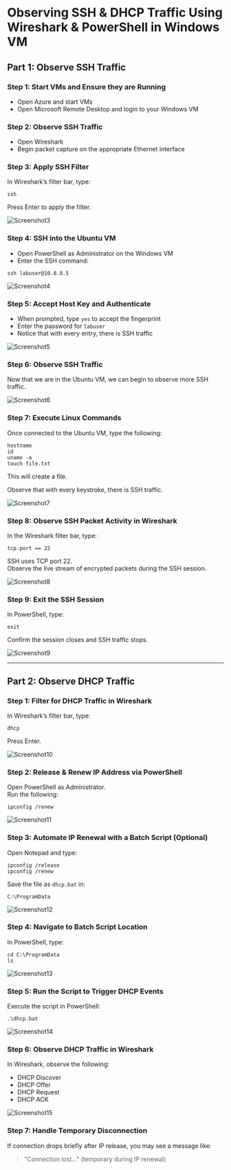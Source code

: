 # Observing SSH & DHCP Traffic Using Wireshark & PowerShell in Windows VM

## Part 1: Observe SSH Traffic

### Step 1: Start VMs and Ensure they are Running
- Open Azure and start VMs  
- Open Microsoft Remote Desktop and login to your Windows VM

### Step 2: Observe SSH Traffic
- Open Wireshark  
- Begin packet capture on the appropriate Ethernet interface

### Step 3: Apply SSH Filter
In Wireshark’s filter bar, type:

```
ssh
```
Press Enter to apply the filter.

![Screenshot3](images/Screenshot3.png)

### Step 4: SSH into the Ubuntu VM
- Open PowerShell as Administrator on the Windows VM  
- Enter the SSH command:

```
ssh labuser@10.0.0.5
```

![Screenshot4](images/Screenshot4.png)

### Step 5: Accept Host Key and Authenticate
- When prompted, type `yes` to accept the fingerprint  
- Enter the password for `labuser`  
- Notice that with every entry, there is SSH traffic

![Screenshot5](images/Screenshot5.png)

### Step 6: Observe SSH Traffic
Now that we are in the Ubuntu VM, we can begin to observe more SSH traffic.

![Screenshot6](images/Screenshot6.png)

### Step 7: Execute Linux Commands
Once connected to the Ubuntu VM, type the following:
```
hostname
id
uname -a
touch file.txt
```
This will create a file.

Observe that with every keystroke, there is SSH traffic.

![Screenshot7](images/Screenshot7.png)

### Step 8: Observe SSH Packet Activity in Wireshark
In the Wireshark filter bar, type:
```
tcp.port == 22
```
SSH uses TCP port 22.  
Observe the live stream of encrypted packets during the SSH session.

![Screenshot8](images/Screenshot8.png)

### Step 9: Exit the SSH Session
In PowerShell, type:
```
exit
```
Confirm the session closes and SSH traffic stops.

![Screenshot9](images/Screenshot9.png)

---

## Part 2: Observe DHCP Traffic

### Step 1: Filter for DHCP Traffic in Wireshark
In Wireshark’s filter bar, type:
```
dhcp
```
Press Enter.

![Screenshot10](images/Screenshot10.png)

### Step 2: Release & Renew IP Address via PowerShell
Open PowerShell as Administrator.  
Run the following:
```
ipconfig /renew
```

![Screenshot11](images/Screenshot11.png)

### Step 3: Automate IP Renewal with a Batch Script (Optional)
Open Notepad and type:
```
ipconfig /release
ipconfig /renew
```
Save the file as `dhcp.bat` in:
```
C:\ProgramData
```

![Screenshot12](images/Screenshot12.png)

### Step 4: Navigate to Batch Script Location
In PowerShell, type:
```
cd C:\ProgramData
ls
```

![Screenshot13](images/Screenshot13.png)

### Step 5: Run the Script to Trigger DHCP Events
Execute the script in PowerShell:
```
.\dhcp.bat
```

![Screenshot14](images/Screenshot14.png)

### Step 6: Observe DHCP Traffic in Wireshark
In Wireshark, observe the following:
- DHCP Discover  
- DHCP Offer  
- DHCP Request  
- DHCP ACK

![Screenshot15](images/Screenshot15.png)

### Step 7: Handle Temporary Disconnection
If connection drops briefly after IP release, you may see a message like:
> "Connection lost…" (temporary during IP renewal)
